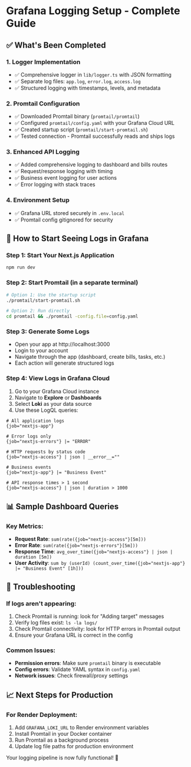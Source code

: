 # Grafana Logging Setup - Complete Guide

## ✅ What's Been Completed

### 1. Logger Implementation
- ✅ Comprehensive logger in `lib/logger.ts` with JSON formatting
- ✅ Separate log files: `app.log`, `error.log`, `access.log`
- ✅ Structured logging with timestamps, levels, and metadata

### 2. Promtail Configuration
- ✅ Downloaded Promtail binary (`promtail/promtail`)
- ✅ Configured `promtail/config.yaml` with your Grafana Cloud URL
- ✅ Created startup script (`promtail/start-promtail.sh`)
- ✅ Tested connection - Promtail successfully reads and ships logs

### 3. Enhanced API Logging
- ✅ Added comprehensive logging to dashboard and bills routes
- ✅ Request/response logging with timing
- ✅ Business event logging for user actions
- ✅ Error logging with stack traces

### 4. Environment Setup
- ✅ Grafana URL stored securely in `.env.local`
- ✅ Promtail config gitignored for security

## 🚀 How to Start Seeing Logs in Grafana

### Step 1: Start Your Next.js Application
```bash
npm run dev
```

### Step 2: Start Promtail (in a separate terminal)
```bash
# Option 1: Use the startup script
./promtail/start-promtail.sh

# Option 2: Run directly
cd promtail && ./promtail -config.file=config.yaml
```

### Step 3: Generate Some Logs
- Open your app at http://localhost:3000
- Login to your account
- Navigate through the app (dashboard, create bills, tasks, etc.)
- Each action will generate structured logs

### Step 4: View Logs in Grafana Cloud
1. Go to your Grafana Cloud instance
2. Navigate to **Explore** or **Dashboards**
3. Select **Loki** as your data source
4. Use these LogQL queries:

```logql
# All application logs
{job="nextjs-app"}

# Error logs only
{job="nextjs-errors"} |= "ERROR"

# HTTP requests by status code
{job="nextjs-access"} | json | __error__=""

# Business events
{job="nextjs-app"} |= "Business Event"

# API response times > 1 second
{job="nextjs-access"} | json | duration > 1000
```

## 📊 Sample Dashboard Queries

### Key Metrics:
- **Request Rate**: `sum(rate({job="nextjs-access"}[5m]))`
- **Error Rate**: `sum(rate({job="nextjs-errors"}[5m]))`
- **Response Time**: `avg_over_time({job="nextjs-access"} | json | duration [5m])`
- **User Activity**: `sum by (userId) (count_over_time({job="nextjs-app"} |= "Business Event" [1h]))`

## 🔧 Troubleshooting

### If logs aren't appearing:
1. Check Promtail is running: look for "Adding target" messages
2. Verify log files exist: `ls -la logs/`
3. Check Promtail connectivity: look for HTTP errors in Promtail output
4. Ensure your Grafana URL is correct in the config

### Common Issues:
- **Permission errors**: Make sure `promtail` binary is executable
- **Config errors**: Validate YAML syntax in `config.yaml`
- **Network issues**: Check firewall/proxy settings

## 📈 Next Steps for Production

### For Render Deployment:
1. Add `GRAFANA_LOKI_URL` to Render environment variables
2. Install Promtail in your Docker container
3. Run Promtail as a background process
4. Update log file paths for production environment

Your logging pipeline is now fully functional! 🎉